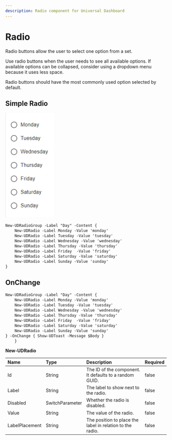 ```yaml
---
description: Radio component for Universal Dashboard
---
```


# Radio

Radio buttons allow the user to select one option from a set.

Use radio buttons when the user needs to see all available options. If available options can be collapsed, consider using a dropdown menu because it uses less space.

Radio buttons should have the most commonly used option selected by default.

## Simple Radio

![](../../../.gitbook/assets/image%20%2849%29.png)

```text
New-UDRadioGroup -Label "Day" -Content {
    New-UDRadio -Label Monday -Value 'monday'
    New-UDRadio -Label Tuesday -Value 'tuesday'
    New-UDRadio -Label Wednesday -Value 'wednesday'
    New-UDRadio -Label Thursday -Value 'thursday'
    New-UDRadio -Label Friday  -Value 'friday'
    New-UDRadio -Label Saturday -Value 'saturday'
    New-UDRadio -Label Sunday -Value 'sunday'
}
```

## OnChange

```text
New-UDRadioGroup -Label "Day" -Content {
    New-UDRadio -Label Monday -Value 'monday'
    New-UDRadio -Label Tuesday -Value 'tuesday'
    New-UDRadio -Label Wednesday -Value 'wednesday'
    New-UDRadio -Label Thursday -Value 'thursday'
    New-UDRadio -Label Friday  -Value 'friday'
    New-UDRadio -Label Saturday -Value 'saturday'
    New-UDRadio -Label Sunday -Value 'sunday'
} -OnChange { Show-UDToast -Message $Body }
    }
```



**New-UDRadio**

| Name | Type | Description | Required |
| :--- | :--- | :--- | :--- |
| Id | String | The ID of the component. It defaults to a random GUID. | false |
| Label | String | The label to show next to the radio. | false |
| Disabled | SwitchParameter | Whether the radio is disabled. | false |
| Value | String | The value of the radio. | false |
| LabelPlacement | String | The position to place the label in relation to the radio. | false |

